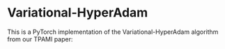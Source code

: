# Variational-HyperAdam

This is a PyTorch implementation of the Variational-HyperAdam algorithm from our TPAMI paper:



